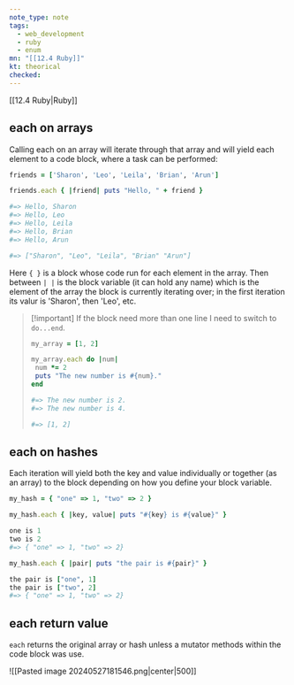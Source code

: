 ```yaml
---
note_type: note
tags:
  - web_development
  - ruby
  - enum
mn: "[[12.4 Ruby]]"
kt: theorical
checked: 
---
```

[[12.4 Ruby|Ruby]]

## each on arrays
Calling each on an array will iterate through that array and will yield each element to a code block, where a task can be performed:

```ruby
friends = ['Sharon', 'Leo', 'Leila', 'Brian', 'Arun']

friends.each { |friend| puts "Hello, " + friend }

#=> Hello, Sharon
#=> Hello, Leo
#=> Hello, Leila
#=> Hello, Brian
#=> Hello, Arun

#=> ["Sharon", "Leo", "Leila", "Brian" "Arun"]
```

Here `{ }` is a block whose code run for each element in the array. Then between `| |` is the block variable (it can hold any name) which is the element of the array the block is currently iterating over; in the first iteration its valur is 'Sharon', then 'Leo', etc. 

>[!important] If the block need more than one line
>I need to switch to `do...end`. 
>```ruby
>my_array = [1, 2]
>
>my_array.each do |num|
>  num *= 2
>  puts "The new number is #{num}."
>end
>
>#=> The new number is 2.
>#=> The new number is 4.
>
>#=> [1, 2]
>
>```

## each on hashes
Each iteration will yield both the key and value individually or together (as an array) to the block depending on how you define your block variable.

```ruby
my_hash = { "one" => 1, "two" => 2 }

my_hash.each { |key, value| puts "#{key} is #{value}" }

one is 1
two is 2
#=> { "one" => 1, "two" => 2}

my_hash.each { |pair| puts "the pair is #{pair}" }

the pair is ["one", 1]
the pair is ["two", 2]
#=> { "one" => 1, "two" => 2}

```

## each return value
`each` returns the original array or hash unless a mutator methods within the code block was use. 

![[Pasted image 20240527181546.png|center|500]]

